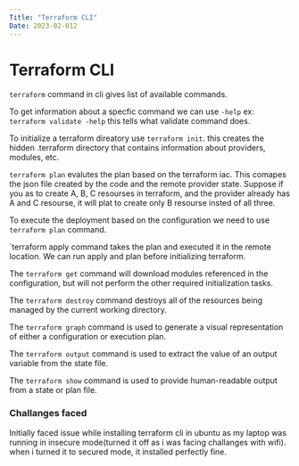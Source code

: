 ```yaml
---
Title: "Terraform CLI"
Date: 2023-02-012
---
```


<h1>Terraform CLI </h1>

`terraform` command in cli gives list of available commands.

To get information about a specfic command we can use `-help` ex: `terraform validate -help` this tells what validate command does.

To initialize a terraform direatory use `terraform init`. this creates the hidden .terraform directory that contains information about providers, modules, etc.

`terraform plan` evalutes the plan based on the terraform iac. This comapes the json file created by the code and the remote provider state. Suppose if you as to create A, B, C resourses in
terraform, and the provider already has A and C resourse, it will plat to create only B resourse insted of all three.

To execute the deployment based on the configuration we need to use `terraform plan` command. 

`terraform apply command takes the plan and executed it in the remote location. We can run apply and plan before initializing terraform.

The `terraform get` command will download modules referenced in the configuration, but will not perform the other required initialization tasks.

The `terraform destroy` command destroys all of the resources being managed by the current working directory.

The `terraform graph` command is used to generate a visual representation of either a configuration or execution plan.

The `terraform output` command is used to extract the value of an output variable from the state file.

The `terraform show` command is used to provide human-readable output from a state or plan file.


<h3>Challanges faced </h3>

Initially faced issue while installing terraform cli in ubuntu as my laptop was running in insecure mode(turned it off as i was facing challanges with wifi). when i turned it to secured mode, it installed perfectly fine.
